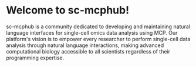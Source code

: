 # Welcome to sc-mcphub!

sc-mcphub is a community dedicated to developing and maintaining natural language interfaces for single-cell omics data analysis using MCP. 
Our platform's vision is to empower every researcher to perform single-cell data analysis through natural language interactions, making advanced computational biology accessible to all scientists regardless of their programming expertise.
